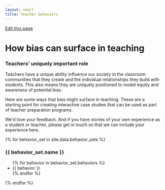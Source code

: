 ```yaml
---
layout: small
title: Teacher behaviors
---
```

[Edit this page]({{site.github.repository_url}}/edit/master/_data/behavior_sets.yaml)

# How bias can surface in teaching

### Teachers' uniquely important role
Teachers have a unique ability influence our society in the classroom communities that they create and the individual relationships they build with students.  This also means they are uniquely positioned to model equity and awareness of potential bias.

Here are some ways that bias might surface in teaching.  These are a starting point for creating interactive case studies that can be used as part of teacher preparation programs.

We'd love your feedback.  And if you have stories of your own experience as a student or teacher, please get in touch so that we can include your experience here.

{% for behavior_set in site.data.behavior_sets %}
### {{ behavior_set.name }}

<ul>
  {% for behavior in behavior_set.behaviors %}
  <li>{{ behavior }}</li>
  {% endfor %}
</ul>
{% endfor %}
